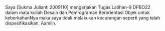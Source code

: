 Saya [Sukma Julianti 2009110] mengerjakan Tugas Latihan-9 DPBO22 dalam mata kuliah Desain dan Pemrograman Berorientasi Objek 
untuk keberkahanNya maka saya tidak melakukan kecurangan seperti yang telah dispesifikasikan. 
Aamiin.
